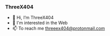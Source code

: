 ### ThreeX404
- 👋 Hi, I’m ThreeX404
- 🌱 I'm interested in the Web
- 📫 To reach me threeex404@protonmail.com

<!---
threeX404/threeX404 is a ✨ special ✨ repository because its `README.md` (this file) appears on your GitHub profile.
You can click the Preview link to take a look at your changes.
--->
